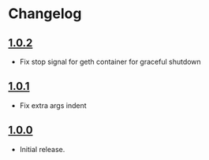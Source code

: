 # Changelog

## [1.0.2]

- Fix stop signal for geth container for graceful shutdown

## [1.0.1]

- Fix extra args indent

## [1.0.0]

- Initial release.

[1.0.2]: https://github.com/4ops/terraform-digitalocean-ethereum-geth/releases/tag/v1.0.2
[1.0.1]: https://github.com/4ops/terraform-digitalocean-ethereum-geth/releases/tag/v1.0.1
[1.0.0]: https://github.com/4ops/terraform-digitalocean-ethereum-geth/releases/tag/v1.0.0
